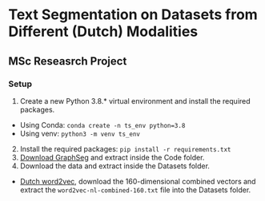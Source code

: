 # Text Segmentation on Datasets from Different (Dutch) Modalities
## MSc Reseasrch Project

### Setup

1. Create a new Python 3.8.* virtual environment and install the required packages.
  * Using Conda: `conda create -n ts_env python=3.8`
  * Using venv: `python3 -m venv ts_env`
2. Install the required packages: `pip install -r requirements.txt`
3. [Download GraphSeg](https://drive.google.com/file/d/14ikb3b3ZACsBGdY27hw8_tJ-fu8PqeCW/view?usp=sharing) and extract inside the Code folder.
4. Download the data and extract inside the Datasets folder.
  * [Dutch word2vec](https://github.com/clips/dutchembeddings), download the 160-dimensional combined vectors and extract the `word2vec-nl-combined-160.txt` file into the Datasets folder.

